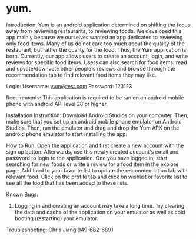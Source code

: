 # yum.
Introduction:
Yum is an android application determined on shifting the focus away from reviewing restaurants, to reviewing foods. We developed this app mainly because we ourselves wanted an app dedicated to reviewing only food items. Many of us do not care too much about the quality of the restaurant, but rather the quality for the food. Thus, the Yum application is born. Currently, our app allows users to create an account, login, and write reviews for specific food items. Users can also search for food items, read and upvote/downvote other people's reviews and browse through the recommendation tab to find relevant food items they may like. 

Login:
Username: yum@test.com
Password: 123123

Requirements:
This application is required to be ran on an android mobile phone with android API level 28 or higher. 

Installation Instruction:
Download Android Studios on your computer. Then, make sure that you set up an android mobile phone emulator on Android Studios. Then, run the emulator and drag and drop the Yum APK on the android phone emulator to start installing the app.

How to Run:
Open the application and first create a new account with the sign up button. Afterwards, use this newly created account's email and password to login to the application. One you have logged in, start searching for new foods or write a review for a food item in the explore page. Add food to your favorite list to update the recommendation tab with relevant food. Click on the profile tab and click on wishlist or favorite list to see all the food that has been added to these lists. 

Known Bugs:
1. Logging in and creating an account may take a long time. Try clearing the data and cache of the application on your emulator as well as cold booting (restarting) your emulator. 

Troubleshooting:
Chris Jiang 949-682-6891



